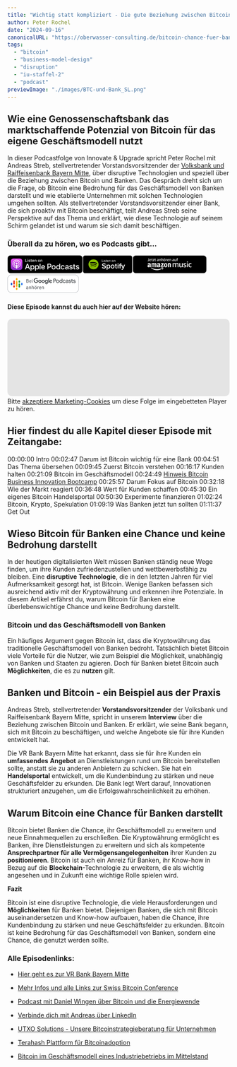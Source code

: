 ```yaml
---
title: "Wichtig statt kompliziert - Die gute Beziehung zwischen Bitcoin und Bank"
author: Peter Rochel
date: "2024-09-16"
canonicalURL: "https://oberwasser-consulting.de/bitcoin-chance-fuer-banken/"
tags:
  - "bitcoin"
  - "business-model-design"
  - "disruption"
  - "iu-staffel-2"
  - "podcast"
previewImage: "./images/BTC-und-Bank_SL.png"
---
```


## Wie eine Genossenschaftsbank das marktschaffende Potenzial von Bitcoin für das eigene Geschäftsmodell nutzt

In dieser Podcastfolge von Innovate & Upgrade spricht Peter Rochel mit Andreas Streb, stellvertretender Vorstandsvorsitzender der [Volksbank und Raiffeisenbank Bayern Mitte](https://www.vr-bayernmitte.de/startseite.html), über disruptive Technologien und speziell über die Beziehung zwischen Bitcoin und Banken. Das Gespräch dreht sich um die Frage, ob Bitcoin eine Bedrohung für das Geschäftsmodell von Banken darstellt und wie etablierte Unternehmen mit solchen Technologien umgehen sollten. Als stellvertretender Vorstandsvorsitzender einer Bank, die sich proaktiv mit Bitcoin beschäftigt, teilt Andreas Streb seine Perspektive auf das Thema und erklärt, wie diese Technologie auf seinem Schirm gelandet ist und warum sie sich damit beschäftigen.

### Überall da zu hören, wo es Podcasts gibt...

[![](images/listen-on-apple-podcast.png)](https://podcasts.apple.com/de/podcast/innovate-upgrade/id1354901024?i=1000609106080)[![](images/listen-on-spotify.png)](https://open.spotify.com/episode/0Hrb9y4YxO8QCmiBUYYa4x?si=pYjCWeAcT6iwnAhtzv-MKA)[![](images/ListenOn_AmazonMusic_button_Black_RGB_5X_DE-300x73.png)](https://music.amazon.de/podcasts/4838bd28-7b97-4912-80cb-de39a6c75654/episodes/7b02807b-78ab-4d9c-a938-8a0882425ab4/innovate-upgrade-wichtig-statt-kompliziert-–-die-gut-beziehung-zwischen-bitcoin-und-bank)[![jobs to be done podcast](images/DE_Google_Podcasts_Badge_8x-300x76.png)](https://podcasts.google.com/feed/aHR0cHM6Ly96dW04cnkucG9kY2FzdGVyLmRlL29iZXJ3YXNzZXIucnNz/episode/cG9kLTg4MjlhMGQ5NzNlYWI4ZjAxMDkyYmYwNmI0ZQ?sa=X&ved=0CAUQkfYCahcKEwjY_bjj86z-AhUAAAAAHQAAAAAQCg)

#### Diese Episode kannst du auch hier auf der Website hören:

<iframe id="embedPlayer" data-cookieconsent="marketing" data-cookieblock-src="https://embed.podcasts.apple.com/us/podcast/wichtig-statt-kompliziert-die-beziehung-zwischen-bitcoin/id1354901024?i=1000609106080&amp;itsct=podcast_box_player&amp;itscg=30200&amp;ls=1&amp;theme=auto" height="175px" frameborder="0" sandbox="allow-forms allow-popups allow-same-origin allow-scripts allow-top-navigation-by-user-activation" allow="autoplay *; encrypted-media *; clipboard-write" style="width: 100%; max-width: 660px; overflow: hidden; border-radius: 10px; transform: translateZ(0px); animation: 2s 6 loading-indicator; background-color: rgb(228, 228, 228);"></iframe>

<div class="cookieconsent-optout-marketing">
  Bitte <a href="javascript:Cookiebot.renew()">akzeptiere Marketing-Cookies</a> um diese Folge im eingebetteten Player zu hören.
</div>

## Hier findest du alle Kapitel dieser Episode mit Zeitangabe:

00:00:00 Intro
00:02:47 Darum ist Bitcoin wichtig für eine Bank
00:04:51 Das Thema übersehen
00:09:45 Zuerst Bitcoin verstehen
00:16:17 Kunden halten
00:21:09 Bitcoin im Geschäftsmodell
00:24:49 [Hinweis Bitcoin Business Innovation Bootcamp](https://oberwasser-consulting.de/swiss-bitcoin-conference/)
00:25:57 Darum Fokus auf Bitcoin
00:32:18 Wie der Markt reagiert
00:36:48 Wert für Kunden schaffen
00:45:30 Ein eigenes Bitcoin Handelsportal
00:50:30 Experimente finanzieren
01:02:24 Bitcoin, Krypto, Spekulation
01:09:19 Was Banken jetzt tun sollten
01:11:37 Get Out

## Wieso Bitcoin für Banken eine Chance und keine Bedrohung darstellt

In der heutigen digitalisierten Welt müssen Banken ständig neue Wege finden, um ihre Kunden zufriedenzustellen und wettbewerbsfähig zu bleiben. Eine **disruptive** **Technologie**, die in den letzten Jahren für viel Aufmerksamkeit gesorgt hat, ist Bitcoin. Wenige Banken befassen sich ausreichend aktiv mit der Kryptowährung und erkennen ihre Potenziale. In diesem Artikel erfährst du, warum Bitcoin für Banken eine überlebenswichtige Chance und keine Bedrohung darstellt.

### Bitcoin und das Geschäftsmodell von Banken

Ein häufiges Argument gegen Bitcoin ist, dass die Kryptowährung das traditionelle Geschäftsmodell von Banken bedroht. Tatsächlich bietet Bitcoin viele Vorteile für die Nutzer, wie zum Beispiel die Möglichkeit, unabhängig von Banken und Staaten zu agieren. Doch für Banken bietet Bitcoin auch **Möglichkeiten**, die es zu **nutzen** gilt.

## Banken und Bitcoin - ein Beispiel aus der Praxis

Andreas Streb, stellvertretender **Vorstandsvorsitzender** der Volksbank und Raiffeisenbank Bayern Mitte, spricht in unserem **Interview** über die Beziehung zwischen Bitcoin und Banken. Er erklärt, wie seine Bank begann, sich mit Bitcoin zu beschäftigen, und welche Angebote sie für ihre Kunden entwickelt hat.

Die VR Bank Bayern Mitte hat erkannt, dass sie für ihre Kunden ein **umfassendes** **Angebot** an Dienstleistungen rund um Bitcoin bereitstellen sollte, anstatt sie zu anderen Anbietern zu schicken. Sie hat ein **Handelsportal** entwickelt, um die Kundenbindung zu stärken und neue Geschäftsfelder zu erkunden. Die Bank legt Wert darauf, Innovationen strukturiert anzugehen, um die Erfolgswahrscheinlichkeit zu erhöhen.

## Warum Bitcoin eine Chance für Banken darstellt

Bitcoin bietet Banken die Chance, ihr Geschäftsmodell zu erweitern und neue Einnahmequellen zu erschließen. Die Kryptowährung ermöglicht es Banken, ihre Dienstleistungen zu erweitern und sich als kompetente **Ansprechpartner für alle Vermögensangelegenheiten** ihrer Kunden zu **positionieren**. Bitcoin ist auch ein Anreiz für Banken, ihr Know-how in Bezug auf die **Blockchain**\-Technologie zu erweitern, die als wichtig angesehen und in Zukunft eine wichtige Rolle spielen wird.

**Fazit**

Bitcoin ist eine disruptive Technologie, die viele Herausforderungen und **Möglichkeiten** für Banken bietet. Diejenigen Banken, die sich mit Bitcoin auseinandersetzen und Know-how aufbauen, haben die Chance, ihre Kundenbindung zu stärken und neue Geschäftsfelder zu erkunden. Bitcoin ist keine Bedrohung für das Geschäftsmodell von Banken, sondern eine Chance, die genutzt werden sollte.

### Alle Episodenlinks:

- [Hier geht es zur VR Bank Bayern Mitte](https://www.vr-bayernmitte.de/privatkunden/sparen-geldanlage/bitcoin/bitcoinforum-bayern-rueckblick.html)

- [Mehr Infos und alle Links zur Swiss Bitcoin Conference](https://swiss-bitcoin-conference.com)

- [Podcast mit Daniel Wingen über Bitcoin und die Energiewende](https://oberwasser-consulting.de/bitcoin-treiber-der-clean-disruption/)

- [Verbinde dich mit Andreas über LinkedIn](https://www.linkedin.com/in/andreas-streb-57aa45157/)

- [UTXO Solutions - Unsere Bitcoinstrategieberatung für Unternehmen](https://utxo.solutions)

- [Terahash Plattform für Bitcoinadoption](https://terahash.space)

- [Bitcoin im Geschäftsmodell eines Industriebetriebs im Mittelstand](https://oberwasser-consulting.de/bitcoin-strategie-im-mittelstand/)

